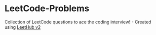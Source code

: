 # LeetCode-Problems
Collection of LeetCode questions to ace the coding interview! - Created using [LeetHub v2](https://github.com/arunbhardwaj/LeetHub-2.0)

